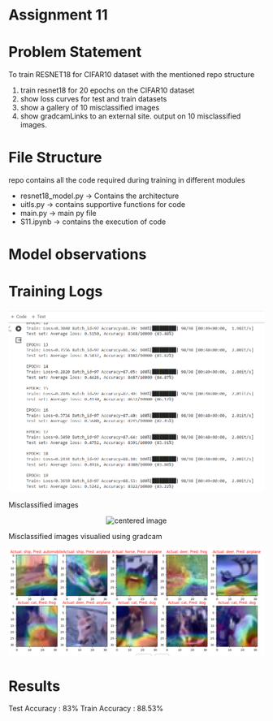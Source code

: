 # Assignment 11

# Problem Statement

To train RESNET18 for CIFAR10 dataset with the mentioned repo structure

1. train resnet18 for 20 epochs on the CIFAR10 dataset
2. show loss curves for test and train datasets
3. show a gallery of 10 misclassified images
4. show gradcamLinks to an external site. output on 10 misclassified images.

# File Structure

repo contains all the code required during training in different modules
   - resnet18_model.py -> Contains the architecture
   - uitls.py -> contains supportive functions for code
   - main.py -> main py file 
   - S11.ipynb -> contains the execution of code 


# Model observations
 
# Training Logs

<p align="center">
    <img src="images/trainlog.PNG" alt="centered image" />
</p>

Misclassified images
<p align="center">
    <img src="images/missclassified_images.PNG" alt="centered image" />
</p>

Misclassified images visualied using gradcam
<p align="center">
    <img src="images/gradcam.PNG" alt="centered image" />
</p>
       

# Results

  Test Accuracy : 83%
  Train Accuracy : 88.53%

